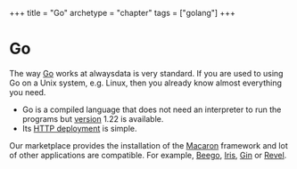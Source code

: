 +++
title = "Go"
archetype = "chapter"
tags = ["golang"]
+++

# Go

The way [Go](https://golang.org/) works at alwaysdata is very standard. If you are used to using Go on a Unix system, e.g. Linux, then you already know almost everything you need.

- Go is a compiled language that does not need an interpreter to run the programs but [version](languages/go/configuration#version) 1.22 is available.
- Its [HTTP deployment](languages/go/configuration#deployment-http) is simple.

Our marketplace provides the installation of the [Macaron](https://go-macaron.com/) framework and lot of other applications are compatible. For example, [Beego](https://github.com/beego/beego), [Iris](https://iris-go.com/), [Gin](https://gin-gonic.com/) or [Revel](https://revel.github.io/).
